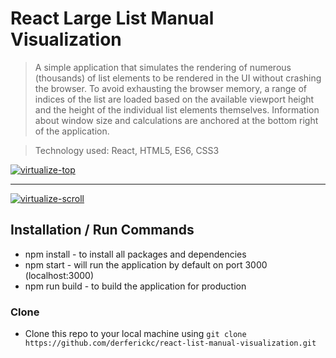 # React Large List Manual Visualization

> A simple application that simulates the rendering of numerous (thousands) of list elements to be rendered in the UI without crashing the browser. To avoid exhausting the browser memory, a range of indices of the list are loaded based on the available viewport height and the height of the individual list elements themselves. Information about window size and calculations are anchored at the bottom right of the application.

> Technology used: React, HTML5, ES6, CSS3

<a href="https://window-virtualized-data.firebaseapp.com">
	<img src="https://firebasestorage.googleapis.com/v0/b/pixabay-search-app.appspot.com/o/virtualize-top.png?alt=media&token=b2d8b5bf-bef1-4aad-af7a-178c2da7ec6f" title="virtualize-top" alt="virtualize-top">
</a>

---

<a href="https://window-virtualized-data.firebaseapp.com">
	<img src="https://firebasestorage.googleapis.com/v0/b/pixabay-search-app.appspot.com/o/virtualize-scroll.png?alt=media&token=9a5dd64b-ed48-40f6-9caf-3a36aaad2f23" title="virtualize-scroll" alt="virtualize-scroll">
</a>

## Installation / Run Commands

- npm install - to install all packages and dependencies
- npm start - will run the application by default on port 3000 (localhost:3000)
- npm run build - to build the application for production

### Clone

- Clone this repo to your local machine using `git clone https://github.com/derferickc/react-list-manual-visualization.git`